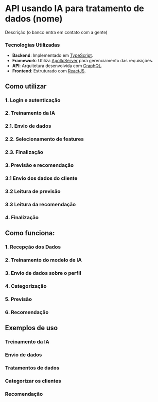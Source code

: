 # API usando IA para tratamento de dados (nome)
Descrição
(o banco entra em contato com a gente)

### Tecnologias Utilizadas

- **Backend**: Implementado em [TypeScript](https://www.typescriptlang.org/).
- **Framework**: Utiliza [ApolloServer](https://www.apollographql.com/docs/apollo-server/) para gerenciamento das requisições.
- **API**: Arquitetura desenvolvida com [GraphQL](https://graphql.org/).
- **Frontend**: Estruturado com [ReactJS](https://reactjs.org/).

## Como utilizar 

  ### 1. Login e autenticação 

  ### 2. Treinamento da IA

  ### 2.1. Envio de dados
  
  ### 2.2. Selecionamento de features

  ### 2.3. Finalização

  ### 3.   Previsão e recomendação 

  ### 3.1 Envio dos dados do cliente

  ### 3.2 Leitura de previsão 

  ### 3.3 Leitura da recomendação 

  ### 4.  Finalização

## Como funciona:

  ### 1. Recepção dos Dados 
  
  ### 2. Treinamento do modelo de IA 

  ### 3. Envio de dados sobre o perfil
  
  ### 4. Categorização

  ### 5. Previsão
  
  ### 6. Recomendação 
  
## Exemplos de uso 

  ### Treinamento da IA

  ### Envio de dados

  ### Tratamentos de dados 

  ### Categorizar os clientes 

  ### Recomendação
